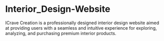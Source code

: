 # Interior_Design-Website
ICrave Creation is a professionally designed interior design website aimed at providing users with a seamless and intuitive experience for exploring, analyzing, and purchasing premium interior products.
